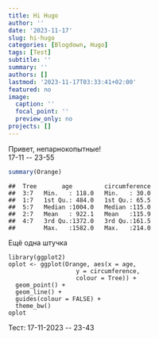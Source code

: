 ```yaml
---
title: Hi Hugo
author: ''
date: '2023-11-17'
slug: hi-hugo
categories: [Blogdown, Hugo]
tags: [Test]
subtitle: ''
summary: ''
authors: []
lastmod: '2023-11-17T03:33:41+02:00'
featured: no
image:
  caption: ''
  focal_point: ''
  preview_only: no
projects: []
---
```


Привет, непарнокопытные!  
17-11 -- 23-55  

```r
summary(Orange)
```

```
##  Tree       age         circumference  
##  3:7   Min.   : 118.0   Min.   : 30.0  
##  1:7   1st Qu.: 484.0   1st Qu.: 65.5  
##  5:7   Median :1004.0   Median :115.0  
##  2:7   Mean   : 922.1   Mean   :115.9  
##  4:7   3rd Qu.:1372.0   3rd Qu.:161.5  
##        Max.   :1582.0   Max.   :214.0
```

Ещё одна штучка  

```{r echo=FALSE}
library(ggplot2)
oplot <- ggplot(Orange, aes(x = age, 
                   y = circumference, 
                   colour = Tree)) +
  geom_point() +
  geom_line() +
  guides(colour = FALSE) +
  theme_bw()
oplot
```

Тест:
17-11-2023 -- 23-43  

